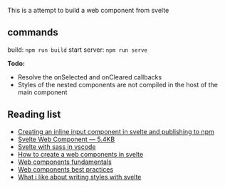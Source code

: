 This is a attempt to build a web component from svelte

## commands
build: `npm run build`
start server: `npm run serve`

**Todo:**
 - Resolve the onSelected and onCleared callbacks
 - Styles of the nested components are not compiled in the host of the main component

## Reading list
 - [Creating an inline input component in svelte and publishing to npm](https://medium.com/@ukchukx/creating-an-inline-input-component-in-svelte-and-publishing-to-npm-84274be1aa73)
 - [Svelte Web Component — 5.4KB](https://itnext.io/svelte-web-component-5-4kb-4afe46590d99)
 - [Svelte with sass in vscode](https://daveceddia.com/svelte-with-sass-in-vscode/)
 - [How to create a web components in svelte](https://dev.to/silvio/how-to-create-a-web-components-in-svelte-2g4j)
 - [Web components fundamentals](https://developers.google.com/web/fundamentals/web-components/customelements)
 - [Web components best practices](https://developers.google.com/web/fundamentals/web-components/best-practices)
 - [What i like about writing styles with svelte](https://css-tricks.com/what-i-like-about-writing-styles-with-svelte/)

